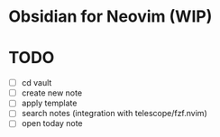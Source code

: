 Obsidian for Neovim (WIP)
=============

# TODO
- [ ] cd vault
- [ ] create new note
- [ ] apply template
- [ ] search notes (integration with telescope/fzf.nvim)
- [ ] open today note
